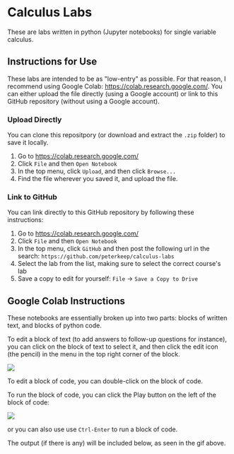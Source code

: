 # Calculus Labs
These are labs written in python (Jupyter notebooks) for single variable calculus. 

## Instructions for Use

These labs are intended to be as "low-entry" as possible. For that reason, I recommend using Google Colab: https://colab.research.google.com/. You can either upload the file directly (using a Google account) or link to this GitHub repository (without using a Google account).

### Upload Directly

You can clone this repositpory (or download and extract the `.zip` folder) to save it locally.

1. Go to https://colab.research.google.com/
2. Click `File` and then `Open Notebook`
3. In the top menu, click `Upload`, and then click `Browse...`
4. Find the file wherever you saved it, and upload the file.

### Link to GitHub

You can link directly to this GitHub repository by following these instructions:

1. Go to https://colab.research.google.com/
2. Click `File` and then `Open Notebook`
3. In the top menu, click `GitHub` and then post the following url in the search: `https://github.com/peterkeep/calculus-labs`
4. Select the lab from the list, making sure to select the correct course's lab
5. Save a copy to edit for yourself: `File` -> `Save a Copy to Drive`


## Google Colab Instructions

These notebooks are essentially broken up into two parts: blocks of written text, and blocks of python code.

To edit a block of text (to add answers to follow-up questions for instance), you can click on the block of text to select it, and then click the edit icon (the pencil) in the menu in the top right corner of the block.

![](/colab-instructions/edit.png)

To edit a block of code, you can double-click on the block of code.

To run the block of code, you can click the Play button on the left of the block of code:

![](/colab-instructions/runcode.gif)

or you can also use use `Ctrl-Enter` to run a block of code.

The output (if there is any) will be included below, as seen in the gif above.
